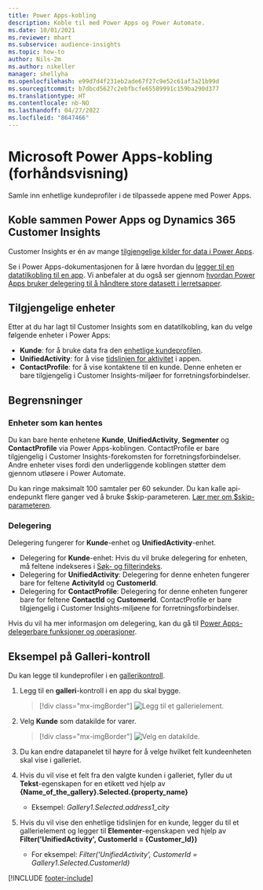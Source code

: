 ```yaml
---
title: Power Apps-kobling
description: Koble til med Power Apps og Power Automate.
ms.date: 10/01/2021
ms.reviewer: mhart
ms.subservice: audience-insights
ms.topic: how-to
author: Nils-2m
ms.author: nikeller
manager: shellyha
ms.openlocfilehash: e99d7d4f231eb2ade67f27c9e52c61af3a21b99d
ms.sourcegitcommit: b7dbcd5627c2ebfbcfe65589991c159ba290d377
ms.translationtype: HT
ms.contentlocale: nb-NO
ms.lasthandoff: 04/27/2022
ms.locfileid: "8647466"
---
```

# <a name="microsoft-power-apps-connector-preview"></a>Microsoft Power Apps-kobling (forhåndsvisning)

Samle inn enhetlige kundeprofiler i de tilpassede appene med Power Apps.

## <a name="connect-power-apps-and-dynamics-365-customer-insights"></a>Koble sammen Power Apps og Dynamics 365 Customer Insights

Customer Insights er én av mange [tilgjengelige kilder for data i Power Apps](/powerapps/maker/canvas-apps/working-with-data-sources).

Se i Power Apps-dokumentasjonen for å lære hvordan du [legger til en datatilkobling til en app](/powerapps/maker/canvas-apps/add-data-connection). Vi anbefaler at du også ser gjennom [hvordan Power Apps bruker delegering til å håndtere store datasett i lerretsapper](/powerapps/maker/canvas-apps/delegation-overview).

## <a name="available-entities"></a>Tilgjengelige enheter

Etter at du har lagt til Customer Insights som en datatilkobling, kan du velge følgende enheter i Power Apps:

- **Kunde**: for å bruke data fra den [enhetlige kundeprofilen](customer-profiles.md).
- **UnifiedActivity**: for å vise [tidslinjen for aktivitet](activities.md) i appen.
- **ContactProfile**: for å vise kontaktene til en kunde. Denne enheten er bare tilgjengelig i Customer Insights-miljøer for forretningsforbindelser.

## <a name="limitations"></a>Begrensninger

### <a name="retrievable-entities"></a>Enheter som kan hentes

Du kan bare hente enhetene **Kunde**, **UnifiedActivity**, **Segmenter** og **ContactProfile** via Power Apps-koblingen. ContactProfile er bare tilgjengelig i Customer Insights-forekomsten for forretningsforbindelser. Andre enheter vises fordi den underliggende koblingen støtter dem gjennom utløsere i Power Automate.

Du kan ringe maksimalt 100 samtaler per 60 sekunder. Du kan kalle api-endepunkt flere ganger ved å bruke $skip-parameteren. [Lær mer om $skip-parameteren](/connectors/customerinsights/#get-items-from-an-entity).

### <a name="delegation"></a>Delegering

Delegering fungerer for **Kunde**-enhet og **UnifiedActivity**-enhet. 

- Delegering for **Kunde**-enhet: Hvis du vil bruke delegering for enheten, må feltene indekseres i [Søk- og filterindeks](search-filter-index.md).  
- Delegering for **UnifiedActivity**: Delegering for denne enheten fungerer bare for feltene **ActivityId** og **CustomerId**.  
- Delegering for **ContactProfile**: Delegering for denne enheten fungerer bare for feltene **ContactId** og **CustomerId**. ContactProfile er bare tilgjengelig i Customer Insights-miljøene for forretningsforbindelser.

Hvis du vil ha mer informasjon om delegering, kan du gå til [Power Apps-delegerbare funksjoner og operasjoner](/powerapps/maker/canvas-apps/delegation-overview). 

## <a name="example-gallery-control"></a>Eksempel på Galleri-kontroll

Du kan legge til kundeprofiler i en [gallerikontroll](/powerapps/maker/canvas-apps/add-gallery).

1. Legg til en **galleri**-kontroll i en app du skal bygge.

    > [!div class="mx-imgBorder"]
    > ![Legg til et gallerielement.](media/connector-powerapps9.png "Legg til et gallerielement.")

2. Velg **Kunde** som datakilde for varer.

    > [!div class="mx-imgBorder"]
    > ![Velg en datakilde.](media/choose-datasource-powerapps.png "Velg en datakilde.")

3. Du kan endre datapanelet til høyre for å velge hvilket felt kundeenheten skal vise i galleriet.

4. Hvis du vil vise et felt fra den valgte kunden i galleriet, fyller du ut **Tekst**-egenskapen for en etikett ved hjelp av **{Name_of_the_gallery}.Selected.{property_name}**  
    - Eksempel: _Gallery1.Selected.address1_city_

5. Hvis du vil vise den enhetlige tidslinjen for en kunde, legger du til et gallerielement og legger til **Elementer**-egenskapen ved hjelp av **Filter('UnifiedActivity', CustomerId = {Customer_Id})**  
    - For eksempel: _Filter('UnifiedActivity', CustomerId = Gallery1.Selected.CustomerId)_


[!INCLUDE [footer-include](includes/footer-banner.md)]
